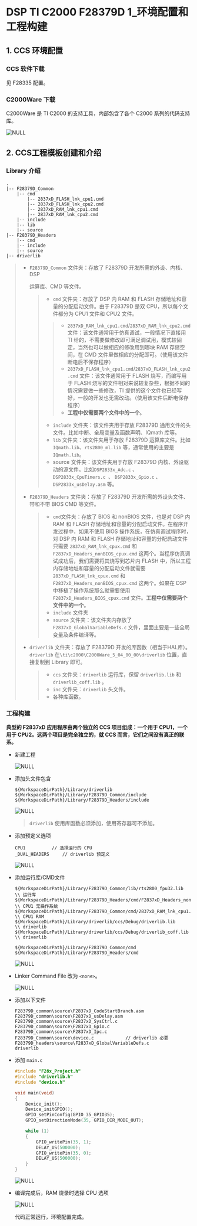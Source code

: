 # DSP TI C2000 F28379D 1_环境配置和工程构建

## 1. CCS 环境配置

### CCS 软件下载

见 F28335 配置。

### C2000Ware 下载

C2000Ware 是 TI C2000 的支持工具，内部包含了各个 C2000 系列的代码支持库。

![NULL](./assets/picture_1.jpg)

## 2. CCS工程模板创建和介绍

### Library 介绍

```
.
|-- F28379D_Common	
	|-- cmd
		|-- 2837xD_FLASH_lnk_cpu1.cmd
		|-- 2837xD_FLASH_lnk_cpu2.cmd
		|-- 2837xD_RAM_lnk_cpu1.cmd
		|-- 2837xD_RAM_lnk_cpu2.cmd
	|-- include
	|-- lib
	|-- source
|-- F28379D_Headers
	|-- cmd
	|-- include
	|-- source
|-- driverlib
```

> - `F28379D_Common` 文件夹：存放了 F28379D 开发所需的外设、内核、DSP
>
>   运算库、CMD 等文件。
>
>   > - `cmd` 文件夹：存放了 DSP 内 RAM 和 FLASH 存储地址和容量的分配启动文件。由于 F28379D 是双 CPU，所以每个文件都分为 CPU1 文件和 CPU2 文件。
>   >
>   > > - `2837xD_RAM_lnk_cpu1.cmd`/`2837xD_RAM_lnk_cpu2.cmd` 文件：该文件通常用于仿真调试，一般情况下直接用 TI 给的，不需要做修改即可满足调试用，模式较固定，当然也可以做相应的修改用到哪块 RAM 存储空间，在 CMD 文件里做相应的分配即可。（使用该文件断电后不保存程序）
>   > > - `2837xD_FLASH_lnk_cpu1.cmd`/`2837xD_FLASH_lnk_cpu2.cmd` 文件：该文件通常用于 FLASH 烧写，而编写用于 FLASH 烧写的文件相对来说较复杂些，根据不同的情况需要做一些修改，TI 提供的这个文件也已经写好，一般的开发也无需改动。（使用该文件后断电保存程序）
>   > > - **工程中仅需要两个文件中的一个**。
>   >
>   > - `include` 文件夹：该文件夹用于存放 F28379D 通用文件的头文件。比如中断、全局变量及函数声明、IQmath 库等。
>   > - `lib` 文件夹：该文件夹用于存放 F28379D 运算库文件。比如 `IQmath.lib`、`rts2800_ml.lib` 等，通常使用的主要是 `IQmath.lib`。
>   > - source 文件夹：该文件夹用于存放 F28379D 内核、外设驱动的源文件。比如`DSP2833x_Adc.c` 、 `DSP2833x_CpuTimers.c `、 `DSP2833x_Gpio.c` 、`DSP2833x_usDelay.asm` 等。
>
> - `F28379D_Headers` 文件夹：存放了 F28379D 开发所需的外设头文件、带和不带 BIOS CMD 等文件。
>
>   > - `cmd`文件夹：存放了 BIOS 和 nonBIOS 文件，也是对 DSP 内 RAM 和 FLASH 存储地址和容量的分配启动文件。在程序开发过程中，如果不使用 BIOS 操作系统，在仿真调试程序时，对 DSP 内 RAM 和 FLASH 存储地址和容量的分配启动文件只需要 `2837xD_RAM_lnk_cpux.cmd` 和`F2837xD_Headers_nonBIOS_cpux.cmd` 这两个。当程序仿真调试成功后，我们需要将其烧写到芯片内 FLASH 中，所以工程内存储地址和容量的分配启动文件就需要`2837xD_FLASH_lnk_cpux.cmd` 和 `F2837xD_Headers_nonBIOS_cpux.cmd` 这两个。如果在 DSP 中移植了操作系统那么就需要使用`F2837xD_Headers_BIOS_cpux.cmd` 文件。**工程中仅需要两个文件中的一个**。
>     > - `include` 文件夹
>   > - `source` 文件夹：该文件夹内存放了 `F2837xD_GlobalVariableDefs.c` 文件，里面主要是一些全局变量及条件编译等。
>   
> - `driverlib` 文件夹：存放了 F28379D 开发的库函数（相当于HAL库）。`driverlib` 在`\ti\c2000\C2000Ware_5_04_00_00\driverlib` 位置，直接复制到 Library 即可。
>
>   > - `ccs` 文件夹：`driverlib` 运行库，保留 `driverlib.lib` 和`driverlib_coff.lib` 。
>   > - `inc` 文件夹：`driverlib` 头文件。
>   > - 各种库函数。

### 工程构建

**典型的 F2837xD 应用程序由两个独立的 CCS 项目组成：一个用于 CPU1，一个用于 CPU2。这两个项目是完全独立的，就 CCS 而言，它们之间没有真正的联系。**

- 新建工程

  ![NULL](./assets/picture_2.jpg)
  
- 添加头文件包含

  ```
  ${WorkspaceDirPath}/Library/driverlib
  ${WorkspaceDirPath}/Library/F28379D_Common/include
  ${WorkspaceDirPath}/Library/F28379D_Headers/include
  ```

  ![NULL](./assets/picture_3.jpg)

  > `driverlib` 使用库函数必须添加，使用寄存器可不添加。

- 添加预定义选项

  ```
  CPU1 			// 选择运行的 CPU
  _DUAL_HEADERS 	// driverlib 预定义
  ```

  ![NULL](./assets/picture_4.jpg)

- 添加运行库/CMD文件

  ```
  ${WorkspaceDirPath}/Library/F28379D_Common/lib/rts2800_fpu32.lib 					\\ 运行库
  ${WorkspaceDirPath}/Library/F28379D_Headers/cmd/F2837xD_Headers_nonBIOS_cpu1.cmd 	\\ CPU1 无操作系统
  ${WorkspaceDirPath}/Library/F28379D_Common/cmd/2837xD_RAM_lnk_cpu1.cmd 				\\ CPU1 RAM
  ${WorkspaceDirPath}/Library/driverlib/ccs/Debug/driverlib.lib 						\\ driverlib
  ${WorkspaceDirPath}/Library/driverlib/ccs/Debug/driverlib_coff.lib 					\\ driverlib
  ```

  ```
  ${WorkspaceDirPath}/Library/F28379D_Common/cmd
  ${WorkspaceDirPath}/Library/F28379D_Headers/cmd
  ```

  ![NULL](./assets/picture_5.jpg)


- Linker Command File 改为 `<none>`。

  ![NULL](./assets/picture_6.jpg)

- 添加以下文件

  ```
  F28379D_common\source\F2837xD_CodeStartBranch.asm
  F28379D_common\source\F2837xD_usDelay.asm
  F28379D_common\source\F2837xD_SysCtrl.c
  F28379D_common\source\F2837xD_Gpio.c
  F28379D_common\source\F2837xD_Ipc.c
  F28379D_Common\source\device.c			// driverlib 必要
  F28379D_headers\source\F2837xD_GlobalVariableDefs.c
  driverlib
  ```

- 添加 `main.c`

  ```c
  #include "F28x_Project.h"
  #include "driverlib.h"
  #include "device.h"
  
  void main(void)
  {
      Device_init();
      Device_initGPIO();
      GPIO_setPinConfig(GPIO_35_GPIO35);
      GPIO_setDirectionMode(35, GPIO_DIR_MODE_OUT);
  
      while (1)
      {
          GPIO_writePin(35, 1);
          DELAY_US(500000);
          GPIO_writePin(35, 0);
          DELAY_US(500000);
      }
  }
  ```

  ![NULL](./assets/picture_7.jpg)

- 编译完成后，RAM 烧录时选择 CPU 选项

  ![NULL](./assets/picture_8.jpg)

  代码正常运行，环境配置完成。
